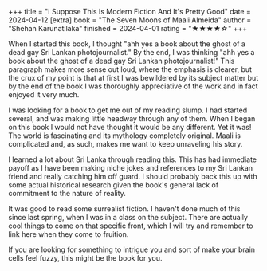 +++
title = "I Suppose This Is Modern Fiction And It's Pretty Good"
date = 2024-04-12
[extra]
book = "The Seven Moons of Maali Almeida"
author = "Shehan Karunatilaka"
finished = 2024-04-01
rating = "★★★★☆"
+++

When I started this book, I thought "ahh yes a book about the ghost of a
dead gay Sri Lankan photojournalist." By the end, I was thinking "ahh
yes a book about the ghost of a dead gay Sri Lankan photojournalist!"
This paragraph makes more sense out loud, where the emphasis is clearer,
but the crux of my point is that at first I was bewildered by its
subject matter but by the end of the book I was thoroughly appreciative
of the work and in fact enjoyed it very much.

<!-- more -->

I was looking for a book to get me out of my reading slump. I had
started several, and was making little headway through any of them. When
I began on this book I would not have thought it would be any different.
Yet it was! The world is fascinating and its mythology completely
original. Maali is complicated and, as such, makes me want to keep
unraveling his story.

I learned a lot about Sri Lanka through reading this. This has had
immediate payoff as I have been making niche jokes and references to my
Sri Lankan friend and really catching him off guard. I should probably
back this up with some actual historical research given the book's
general lack of commitment to the nature of reality.

It was good to read some surrealist fiction. I haven't done much of this
since last spring, when I was in a class on the subject. There are
actually cool things to come on that specific front, which I will try
and remember to link here when they come to fruition.

If you are looking for something to intrigue you and sort of make your
brain cells feel fuzzy, this might be the book for you.
